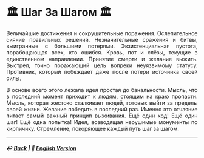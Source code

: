 # 🏛️ Шаг За Шагом 🏛️
<p align="justify">Величайшие достижения и сокрушительные поражения. Ослепительное сияние правильных решений. Незначительные сражения и битвы, выигранные с большими потерями. Экзистенциальная пустота, порабощающая всех, кто ошибся. Кровь, пот и слёзы, текущие в единственном направлении. Принятие смерти и желание выжить. Выстрел, точно поражающий цель вопреки неуязвимому статусу. Противник, который побеждает даже после потери источника своей силы.</p>

<p align="justify">В основе всего этого лежала идея простая до банальности. Мысль, что в последний момент приходит к людям, стоящим на краю пропасти. Мысль, которая жестоко сталкивает людей, готовых выйти за пределы своей жизни. Желание победить в последний раз. Именно это отчаяние питает самый важный принцип выживания. Ещё один ход! Ещё один шаг! Ещё одна попытка! Идея, возводящая нерушимые монументы по кирпичику. Стремление, покоряющее каждый путь шаг за шагом.</p>

***

##### ↩️ [Back](index.md) | 🗽 [English Version](step_by_step.md)
